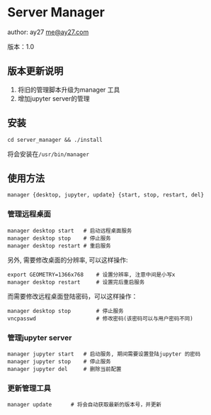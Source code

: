 # Server Manager

author: ay27 <me@ay27.com>

版本：1.0

## 版本更新说明

1. 将旧的管理脚本升级为manager 工具
2. 增加jupyter server的管理

## 安装
```shell
cd server_manager && ./install
```

将会安装在`/usr/bin/manager`

## 使用方法
```shell
manager {desktop, jupyter, update} {start, stop, restart, del}
```

### 管理远程桌面
```shell
manager desktop start   # 启动远程桌面服务
manager desktop stop    # 停止服务
manager desktop restart # 重启服务
```

另外, 需要修改桌面的分辨率, 可以这样操作:
```shell
export GEOMETRY=1366x768    # 设置分辨率, 注意中间是小写x
manager desktop restart     # 设置完后重启服务
```

而需要修改远程桌面登陆密码，可以这样操作：

```shell
manager desktop stop		# 停止服务
vncpasswd					# 修改密码(该密码可以与用户密码不同)
```

### 管理jupyter server

```shell
manager jupyter start   # 启动服务, 期间需要设置登陆jupyter 的密码
manager jupyter stop    # 停止服务
manager jupyter del     # 删除当前配置
```

### 更新管理工具
```shell
manager update		# 将会自动获取最新的版本号，并更新
```
